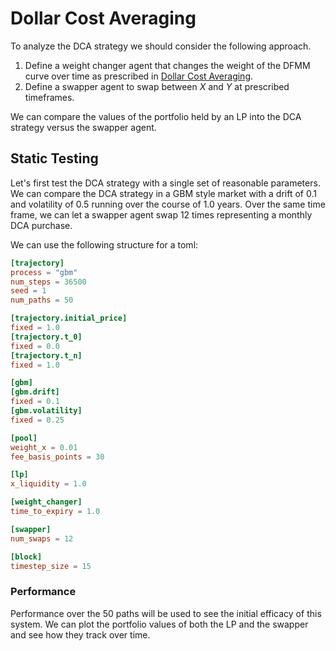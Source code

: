 # Dollar Cost Averaging

To analyze the DCA strategy we should consider the following approach.

1. Define a weight changer agent that changes the weight of the DFMM curve over time as prescribed in [Dollar Cost Averaging](dollar_cost_averaging.md).
2. Define a swapper agent to swap between $X$ and $Y$ at prescribed timeframes.

We can compare the values of the portfolio held by an LP into the DCA strategy versus the swapper agent.

## Static Testing
Let's first test the DCA strategy with a single set of reasonable parameters.
We can compare the DCA strategy in a GBM style market with a drift of $0.1$ and volatility of $0.5$ running over the course of $1.0$ years.
Over the same time frame, we can let a swapper agent swap 12 times representing a monthly DCA purchase.

We can use the following structure for a toml:
```toml
[trajectory]
process = "gbm"
num_steps = 36500
seed = 1
num_paths = 50

[trajectory.initial_price]
fixed = 1.0
[trajectory.t_0]
fixed = 0.0
[trajectory.t_n]
fixed = 1.0

[gbm]
[gbm.drift]
fixed = 0.1
[gbm.volatility]
fixed = 0.25

[pool]
weight_x = 0.01
fee_basis_points = 30

[lp]
x_liquidity = 1.0

[weight_changer]
time_to_expiry = 1.0

[swapper]
num_swaps = 12

[block]
timestep_size = 15
```

### Performance
Performance over the 50 paths will be used to see the initial efficacy of this system.
We can plot the portfolio values of both the LP and the swapper and see how they track over time.